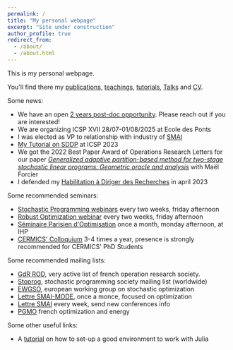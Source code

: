 ```yaml
---
permalink: /
title: "My personal webpage"
excerpt: "Site under construction"
author_profile: true
redirect_from: 
  - /about/
  - /about.html
---
```


This is my personal webpage.

You'll find there my [publications](https://leclere.github.io/publications/), [teachings](https://leclere.github.io/teaching/), [tutorials](https://leclere.github.io/tutorials/), [Talks](https://leclere.github.io/talks/) and [CV](https://leclere.github.io/cv/).

Some news:

- We have an open [2 years post-doc opportunity](https://cermics-lab.enpc.fr/cauchy-fellowship/). Please reach out if you are interested!
- We are organizing ICSP XVII 28/07-01/08/2025 at Ecole des Ponts
- I was elected as VP to relationship with industry of [SMAI](http://smai.emath.fr/)
- [My Tutorial on SDDP](https://leclere.github.io/talks/SDDP) at ICSP 2023 
- We got the 2022 Best Paper Award of Operations Research Letters for our paper [*Generalized adaptive partition-based method for two-stage stochastic linear programs: Geometric oracle and analysis*](https://leclere.github.io/publication/2021-GAPM) with Maël Forcier
- I defended my [Habilitation à Diriger des Recherches](https://leclere.github.io/files/hdr.pdf) in april 2023

Some recommended seminars:
- [Stochastic Programming webinars](https://sites.google.com/view/sps-seminar-series/home?authuser=0) every two weeks, friday afternoon
- [Robust Optimization webinar](https://sites.google.com/view/row-series/home) every two weeks, friday afternoon
- [Séminaire Parisien d'Optimisation](https://sites.google.com/site/spoihp/) once a month, monday afternoon, at IHP
-  [CERMICS' Colloquium](https://cermics-lab.enpc.fr/seminaires/colloquium-du-cermics/) 3-4 times a year, presence is strongly recommended for CERMICS' PhD Students

Some recommended mailing lists:
- [GdR ROD](http://gdrro.lip6.fr/?q=node/24), very active list of french operation research society. 
- [Stoprog](https://stoprog.org/mailman/listinfo/stoprog), stochastic programming society mailing list (worldwide)
- [EWGSO](https://www.mii.lt/ewgso/index.php?page,members.en), european working group on stochastic optimization
- [Lettre SMAI-MODE](http://smai.emath.fr/spip.php?article343&lang=fr), once a monce, focused on optimization
- [Lettre SMAI](http://smai.emath.fr/base/adhesions_web/) every week, send new conferences info
- [PGMO](https://listes.mathrice.fr/math.cnrs.fr/subscribe/pgmo-diffusion) french optimization and energy


Some other useful links:
- A [tutorial](https://modernjuliaworkflows.github.io/) on how to set-up a good environment to work with Julia